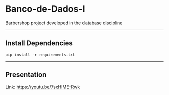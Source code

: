 # Banco-de-Dados-I
Barbershop project developed in the database discipline

------------------------------------------------------
## Install Dependencies
```pip install -r requirements.txt```

------------------------------------------------------
## Presentation
Link: https://youtu.be/7sxHIME-Rwk
